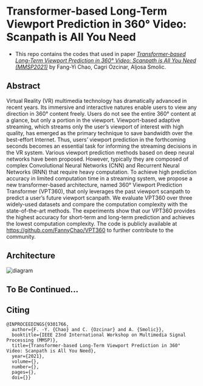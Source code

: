 # Transformer-based Long-Term Viewport Prediction in 360° Video: Scanpath is All You Need
- This repo contains the codes that used in paper [*Transformer-based Long-Term Viewport Prediction in 360° Video: Scanpath is All You Need (MMSP2021)*](https://www.researchgate.net/publication/353821903_Transformer-based_Long-Term_Viewport_Prediction_in_360_Video_Scanpath_is_All_You_Need) by Fang-Yi Chao, Cagri Ozcinar, Aljosa Smolic.

## Abstract
Virtual Reality (VR) multimedia technology has dramatically advanced in recent years. Its immersive and interactive natures enable users to view any direction in 360° content freely. Users do not see the entire 360° content at a glance, but only a portion in the viewport. Viewport-based adaptive streaming, which streams only the user’s viewport of interest with high quality, has emerged as the primary technique to save bandwidth over the best-effort Internet. Thus, users’ viewport prediction in the forthcoming seconds becomes an essential task for informing the streaming decisions in the VR system. Various viewport prediction methods based on deep neural networks have been proposed. However, typically they are composed of complex Convolutional Neural Networks (CNN) and Recurrent Neural Networks (RNN) that require heavy computation. To achieve high prediction accuracy in limited computation time in a streaming system, we propose a new transformer-based architecture, named 360° Viewport Prediction Transformer (VPT360), that only leverages the past viewport scanpath to predict a user’s future viewport scanpath. We evaluate VPT360 over three widely-used datasets and compare the computation complexity with the state-of-the-art methods. The experiments show that our VPT360 provides the highest accuracy for short-term and long-term prediction and achieves the lowest computation complexity. The code is publicly available at https://github.com/FannyChao/VPT360 to further contribute to the community.

## Architecture
![diagram]()

## To Be Continued...


## Citing
```
@INPROCEEDINGS{9301766,
  author={F. -Y. {Chao} and C. {Ozcinar} and A. {Smolic}},
  booktitle={IEEE 23nd International Workshop on Multimedia Signal Processing (MMSP)}, 
  title={Transformer-based Long-Term Viewport Prediction in 360° Video: Scanpath is All You Need}, 
  year={2021},
  volume={},
  number={},
  pages={},
  doi={}}
```
